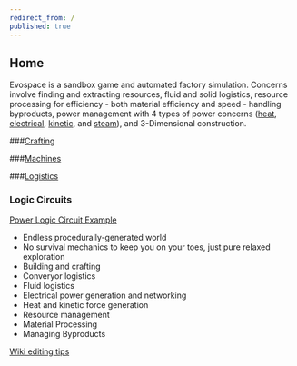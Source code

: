 ```yaml
---
redirect_from: /
published: true
---
```


## Home

Evospace is a sandbox game and automated factory simulation. Concerns involve finding and extracting resources, fluid and solid logistics, resource processing for efficiency - both material efficiency and speed - handling byproducts, power management with 4 types of power concerns ([heat](heat.md), [electrical](electricity.md), [kinetic](kinetic.md), and [steam](fluid.md)), and 3-Dimensional construction.

###[Crafting](crafting.md)

###[Machines](machines.md)

###[Logistics](logistics.md)

### Logic Circuits
[Power Logic Circuit Example](powerLogic.md)

- Endless procedurally-generated world
- No survival mechanics to keep you on your toes, just pure relaxed exploration
- Building and crafting
- Converyor logistics
- Fluid logistics
- Electrical power generation and networking
- Heat and kinetic force generation
- Resource management
- Material Processing
- Managing Byproducts



[Wiki editing tips](editing.md)
